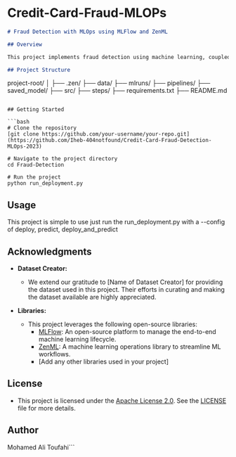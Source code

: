 # Credit-Card-Fraud-MLOPs

```markdown
# Fraud Detection with MLOps using MLFlow and ZenML

## Overview

This project implements fraud detection using machine learning, coupled with MLOps practices. MLFlow and ZenML are utilized to streamline the machine learning lifecycle, from model development to deployment.

## Project Structure

```
project-root/
│
├── .zen/
├── data/
├── mlruns/
├── pipelines/
├── saved_model/
├── src/
├── steps/
├── requirements.txt
├── README.md
```

## Getting Started

```bash
# Clone the repository
[git clone https://github.com/your-username/your-repo.git](https://github.com/Iheb-404notfound/Credit-Card-Fraud-Detection-MLOps-2023)

# Navigate to the project directory
cd Fraud-Detection

# Run the project
python run_deployment.py
```


## Usage

This project is simple to use just run the run_deployment.py with a --config of deploy, predict, deploy_and_predict

## Acknowledgments

- **Dataset Creator:**
  - We extend our gratitude to [Name of Dataset Creator] for providing the dataset used in this project. Their efforts in curating and making the dataset available are highly appreciated.

- **Libraries:**
  - This project leverages the following open-source libraries:
    - [MLFlow](https://www.mlflow.org/): An open-source platform to manage the end-to-end machine learning lifecycle.
    - [ZenML](https://zenml.io/): A machine learning operations library to streamline ML workflows.
    - [Add any other libraries used in your project]

## License

- This project is licensed under the [Apache License 2.0](LICENSE). See the [LICENSE](LICENSE) file for more details.

## Author

Mohamed Ali Toufahi```

